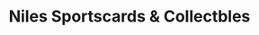 ---
title: "Niles Sportscards & Collectbles"
url: /niles/niles-sportscards-und-collectbles/
shop: Sammler
---
